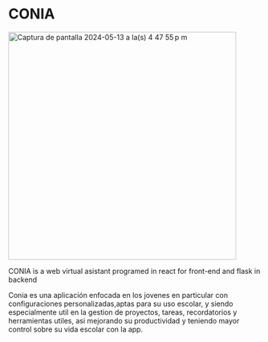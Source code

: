 # CONIA
<img width="454" alt="Captura de pantalla 2024-05-13 a la(s) 4 47 55 p m" src="https://github.com/gymcode6/CONI-Asistant/assets/153392995/99c61de5-0b2b-4f94-8a94-69c772359f6b">

CONIA is a web virtual asistant programed in react for front-end and flask in backend

Conia es una aplicación enfocada  en los jovenes en particular con configuraciones personalizadas,aptas para su uso escolar, y siendo especialmente util en la gestion de proyectos, tareas, recordatorios y herramientas utiles, asi mejorando su productividad y teniendo mayor control sobre su vida escolar con la app.
